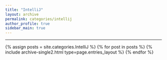 ```yaml
---
title: "IntelliJ"
layout: archive
permalink: categories/intellij
author_profile: true
sidebar_main: true
---
```

<!-- 공백이 포함되어 있는 카테고리 이름의 경우 site.categories['a b c'] 이런식으로! -->

---

{% assign posts = site.categories.IntelliJ %}
{% for post in posts %} {% include archive-single2.html type=page.entries_layout %} {% endfor %}
